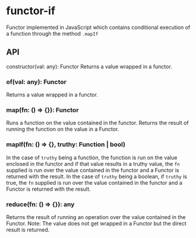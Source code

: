 # functor-if

Functor implemented in JavaScript which contains conditional execution of a function through the
method `.mapIf`

## API

constructor(val: any): Functor<val>
Returns a value wrapped in a functor.

### of(val: any): Functor<val>
Returns a value wrapped in a functor.

### map(fn: () => {}): Functor<val>
Runs a function on the value contained in the functor. Returns the result of running the function on the value in a Functor.
  
### mapIf(fn: () => {}, truthy: Function | bool)
In the case of `truthy` being a function, the function is run on the value enclosed in the functor and if that value results in a truthy value, the `fn` supplied is run over the value contained in the functor and a Functor is returned with the result.
In the case of `truthy` being a boolean, if `truthy` is true, the `fn` supplied is run over the value contained in the functor and a Functor is returned with the result.

### reduce(fn: () => {}): any
Returns the result of running an operation over the value contained in the Functor. Note: The value does not get wrapped in a Functor but the direct result is returned.
